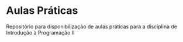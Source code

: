 # Aulas Práticas
Repositório para disponibilização de aulas práticas para a disciplina de Introdução à Programação II
